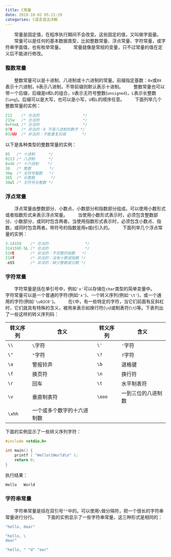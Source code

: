 ```yaml
---
title: C常量
date: 2019-10-02 05:21:29
categories: C语言语法详解
---
```

&emsp;&emsp;常量是固定值，在程序执行期间不会改变。这些固定的值，又叫做字面量。
&emsp;&emsp;常量可以是任何的基本数据类型，比如整数常量、浮点常量、字符常量，或字符串字面值，也有枚举常量。
&emsp;&emsp;常量就像是常规的变量，只不过常量的值在定义后不能进行修改。

### 整数常量

&emsp;&emsp;整数常量可以是十进制、八进制或十六进制的常量。前缀指定基数：`0x`或`0X`表示十六进制，`0`表示八进制，不带前缀则默认表示十进制。
&emsp;&emsp;整数常量也可以带一个后缀，后缀是`U`和`L`的组合，`U`表示无符号整数(`unsigned`)，`L`表示长整数(`long`)。后缀可以是大写，也可以是小写，`U`和`L`的顺序任意。
&emsp;&emsp;下面列举几个整数常量的实例：

``` cpp
212    /* 合法的                   */
215u   /* 合法的                   */
0xFeeL /* 合法的                   */
078    /* 非法的：8 不是八进制的数字 */
032UU  /* 非法的：不能重复后缀       */
```

以下是各种类型的整数常量的实例：

``` cpp
85   /* 十进制      */
0213 /* 八进制      */
0x4b /* 十六进制    */
30   /* 整数        */
30u  /* 无符号整数   */
30l  /* 长整数       */
30ul /* 无符号长整数 */
```

### 浮点常量

&emsp;&emsp;浮点常量由整数部分、小数点、小数部分和指数部分组成。可以使用小数形式或者指数形式来表示浮点常量。
&emsp;&emsp;当使用小数形式表示时，必须包含整数部分、小数部分，或同时包含两者。当使用指数形式表示时，必须包含小数点、指数，或同时包含两者。带符号的指数是用`e`或`E`引入的。
&emsp;&emsp;下面列举几个浮点常量的实例：

``` cpp
3.14159    /* 合法的                */
314159E-5L /* 合法的                */
510E       /* 非法的：不完整的指数   */
210f       /* 非法的：没有小数或指数 */
.e55       /* 非法的：缺少整数或分数 */
```

### 字符常量

&emsp;&emsp;字符常量是括在单引号中，例如`'x'`可以存储在`char`类型的简单变量中。
&emsp;&emsp;字符常量可以是一个普通的字符(例如`'x'`)、一个转义序列(例如`'\t'`)，或一个通用的字符(例如`'\u02C0'`)。
&emsp;&emsp;在`C`中，有一些特定的字符，当它们前面有反斜杠时，它们就具有特殊的含义，被用来表示如换行符(`\n`)或制表符(`\t`)等。下表列出了一些这样的转义序列码：

转义序列 | 含义                     | 转义序列 | 含义
--------|--------------------------|---------|----
`\\`    | `\`字符                  | `\'`    | `'`字符
`\"`    | `"`字符                  | `\?`    | `?`字符
`\a`    | 警报铃声                 | `\b`    | 退格键
`\f`    | 换页符                   | `\n`    | 换行符
`\r`    | 回车                     | `\t`    | 水平制表符
`\v`    | 垂直制表符                | `\ooo`  | 一到三位的八进制数
`\xhh`  | 一个或多个数字的十六进制数

下面的实例显示了一些转义序列字符：

``` cpp
#include <stdio.h>

int main() {
    printf ( "Hello\tWorld\n" );
    return 0;
}
```

执行结果：

``` cpp
Hello   World
```

### 字符串常量

&emsp;&emsp;字符串常量是括在双引号`""`中的。可以使用`\`做分隔符，把一个很长的字符串常量进行分行。
&emsp;&emsp;下面的实例显示了一些字符串常量，这三种形式是相同的：

``` cpp
"hello, dear"

"hello, \
dear"

"hello, " "d" "ear"
```